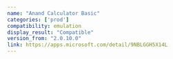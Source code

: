 ```yaml
---
name: "Anand Calculator Basic"
categories: ['prod']
compatibility: emulation
display_result: "Compatible"
version_from: "2.0.10.0"
link: https://apps.microsoft.com/detail/9NBLGGH5X14L
---
```

